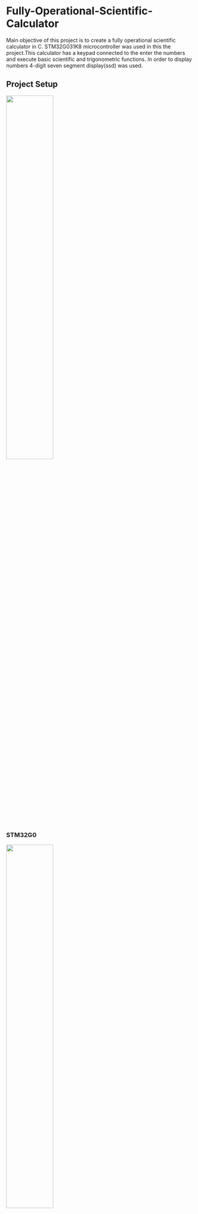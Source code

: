 # Fully-Operational-Scientific-Calculator
 Main objective of this project is to create a fully operational scientific calculator in C. STM32G031K8 microcontroller was used in this the project.This calculator has a 
keypad connected to the enter the numbers and execute basic scientific and trigonometric functions. In order to display numbers 4-digit seven segment display(ssd) was used.

## Project Setup

<img src="https://user-images.githubusercontent.com/65625392/117149830-3e91ca00-adc0-11eb-941e-393cf65173d6.png" width=50% height=50%>

### STM32G0

<img src="https://user-images.githubusercontent.com/65625392/117146080-8282d000-adbc-11eb-831d-5f75dddbcd7c.png" width=50% height=50%>

### SSD  
<img src="https://user-images.githubusercontent.com/65625392/117144529-b2c96f00-adba-11eb-8252-ce180a8446ea.png" width=50% height=50%>

### KEYPAD
<img src="https://user-images.githubusercontent.com/65625392/117144618-cc6ab680-adba-11eb-9475-5a4c1c154e71.png" width=40% height=40%>

### PIN-TABLE
![image](https://user-images.githubusercontent.com/65625392/117147772-40f32480-adbe-11eb-9d28-f234ccaffe99.png)

## Flowchart
![image](https://user-images.githubusercontent.com/65625392/117146587-0a68da00-adbd-11eb-83db-d1d9834e238d.png)

## Block Diagram
![image](https://user-images.githubusercontent.com/65625392/117145373-c1fcec80-adbb-11eb-888d-b7e1cd9eac8a.png)

## Schematic
![image](https://user-images.githubusercontent.com/65625392/117145416-cfb27200-adbb-11eb-8b14-4f6c481008f1.png)

## Tasks

To achieving success an approach was taken to the problem by assigning specific tasks.

1) Displaying one digit number on SSD ✓

The first task is to write a number on the display for the coming interrupt when the keypad ispressed.

2) Displaying more than one digit number on SSD ✓

To achive this task, writing more than one digit is possible by shifting the number on the screen to one left.

3) Addition between two numbers ✓

The screen must be cleared when the sum sign is pressed to add two number. After doing this, it must be ensured that the deleted number is stored in another number. The number written to the cleared screen must be added to the previous number.

4) Substraction - Division - Multiplication between two numbers ✓

If we want to do this operations, we need to be able to operate with negative numbers. We can do this by substracting the new number from the old number written on the screen, and assigning a negative flag according to the result. We can print the – sign at the beginnig of the number accordingly in the print function.

5) Operations with floating numbers. ✓

In order to achieve this, the result obtained as a result of operations performed, obtaining the integer part and fractional part. When we get this parts we can print it on the screen with dots.

6) Scientific Calculations ✓

To do this task scientific flag assigned to the * key. Scientific operation is provided in scientific calculation function according to incoming interrupts.

7) Overflow and invalid state assignments ✓

If the number obtained in the calculation or scientific calculation is not within the required range, the overflow flag should be activated and the oveflow printed on the screen. If the number obtained in calculation or scientific calculation is uncertain, the invalid flag should be activated and printed on the invalid screen.

8) ID Display ✓

In this task, id should be displayed on the screen. If the operation is not done within 10 seconds, id is provided to be written on the screen.

## How Code Works

First of all in the main function, Keypad and ssd pins have been set and interrupt assignments
have been made. Priority assignment of interrupts is done in the same way. Columns on the keypad
are selected as input. Accordingly, rows are selected as output. When the keypad is pressed, interrupt
handlers, corresponding to the incoming interrupt have been created. To understand which key was
pressed, a continuous control mechanism was established by opening and closing rows in these
handler functions. Interupts corresponding to the numbers on the keypad were assigned those
numbers as “displaynumber1” in the code. At the same time in interrupts corresponding to numbers,
a variable called “pressCounter” was increased by one. In order to print the number pressed on the
keypad, a function called “keypad_press” was created and the digits of “displayNumber1” were
assigned according to the number of presses. This structure can be compared to a shift operation.
Looking at the value of the “pressCounter”, the number printed on the screen shifts to the left
simultaneously accordingly. As a result of these operations, a 4-digit number was printed on the
screen. Keys A, B, C, D, are operation interrupts. Addition, subtraction, multiplication and division
operations are assigned to these interrupts. The previous number on the screen should be kept in a
value called “displayNumber2”, so that operations can be made between them using the new
“displaynumber1”. In order to do this, “displaynumber2_init” function is called in operation
interrupts which stores the old “displayNumber1” data in “displayNumber2”. When the second
number is written, the equation the result can be obtained by pressing the “#” sign on the keypad.
In equals(#) interrupt, the “ssd_enter” function is called and the number obtained is written to the
screen by performing the operations between them. This enter function has the following functions:
“calculation” function, “scientific_calculation” function and number checking function. First of all
calculation function is called and operations are done according the flags corresponding to the
incoming interrupts. Since the inputs in the “calculation” function are digits, the original value is
obtained by multiplying with the digit values. In the calculation function, the operation is performed
between “displaynumber2” and “displaynumber1” and the new value is assigned to the
displaynumberfinal variable. The value of the “displayNumberFinal” is compared to whether it is
negative or not. The negative flag is set to 0 or 1, depending on the result.

After the calculation function, there is a function called “number_control”. The purpose of the
“number_control” is to assign to “displaynumber1” according to the number obtained in the
“calculation” function. Firstly, the “displayNumberFinal” that comes out of the calculation is
divided into the integer and decimal parts. If the decimal part is greater than 0, this number is a
floating number. On the other hand, floating flag assigned as 1 and if floating flag = 1 goes to the
corresponding step separation functions. If the right side is not greater than 0, this number is a
integer. If the number is integer, it goes to integer seperation function which called as
“ssd_final_number_function”. In addition, the number of digits of the “displayNumberFinal” is
found and equalized to the presscounter value. After determining whether the number is floating or
integer, the negativity feature is checked. If negative flag = 1 is set, digit separations are performed
considering the negativity feature.

At the end of everything, it goes to the “ssd_display” function rotating in the “timer1” handler.
Printing operations are performed by deciding whether the number is floating or integer and negative
or positive in the display function. By looking at the number of digits in floating numbers, the
required digit can be printed with a dot. The desired ID number on the screen is controlled in the
“ssd_display” function. In the display function, the predefined idle time variable is continuously
increased at each printing stage. If the idle time exceeds a certain value, the number displayed on
the screen returns to the id number. When the idle time reaches the desired value, the old values are
reset and the id is written to the screen. If the operations done are not to be written on the screen,
the overflowflag is synchronized to one. If overflow = 1, the display function prints “OuFL” to the
screen. If the operations performed are uncertain, invalidflag is equal to one, if invalidflag = 1, the
display function prints “InuL” on the screen.

## Unsolved Difficulties

-If the last number on the screen is written as float, the first 3 digits are lit while writing the new number. As a solution, expected to reset the digits somewhere to be solved by debugging.

-If a negative number is written on the screen, the new entered number is positive, but negativesign appears at the beginning. But the transaction between them is done correctly. In the same way, a solution can be found by resetting the digit during the debug process.

-When the digit of the entered number increases, the brightness of the ssd decreases.

## Results and Comment

The use of the c programming language throughout the project made a good gain in getting used to the c programming language. Thanks to the project, the structure of the algorithms to be created between the keypad and ssd and how these algorithms work in harmony were learned. Algorithm setup and this established algorithm should establish a solid foundation for future code. If the algorithm is not functional enough, the code written becomes too long. As a result, debug sessions throughout the program are very long and slow down the process of writing the code. Timer and interrupt working logic has been learned well.
